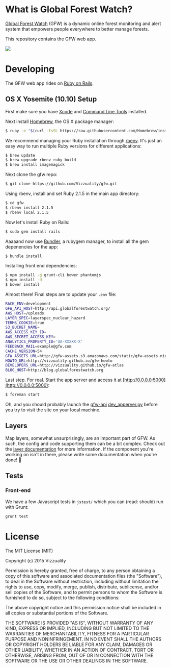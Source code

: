 # What is Global Forest Watch?

[Global Forest Watch](http://www.globalforestwatch.org/) (GFW) is a
dynamic online forest monitoring and alert system that empowers people
everywhere to better manage forests.

This repository contains the GFW web app.

![](http://f.cl.ly/items/1F3S083Z0n3D3l3x293Q/Captura%20de%20pantalla%202015-01-20%20a%20las%2016.52.42.png)

# Developing

The GFW web app rides on [Ruby on Rails](http://rubyonrails.org).

## OS X Yosemite (10.10) Setup

First make sure you have [Xcode](https://developer.apple.com/xcode) and
[Command Line Tools](https://developer.apple.com/downloads/index.action)
installed.

Next install [Homebrew](http://brew.sh), the OS X package manager:

```bash
$ ruby -e "$(curl -fsSL https://raw.githubusercontent.com/Homebrew/install/master/install)"
```

We recommend managing your Ruby installation through
[rbenv](https://github.com/sstephenson/rbenv). It's just an easy way to
run multiple Ruby versions for different applications:

```bash
$ brew update
$ brew upgrade rbenv ruby-build
$ brew install imagemagick
```

Next clone the gfw repo:

```bash
$ git clone https://github.com/Vizzuality/gfw.git
```

Using rbenv, install and set Ruby 2.1.5 in the main app directory:

```bash
$ cd gfw
$ rbenv install 2.1.5
$ rbenv local 2.1.5
```

Now let's install Ruby on Rails:

```bash
$ sudo gem install rails
```

Aaaaand now use [Bundler](http://bundler.io/), a rubygem manager, to
install all the gem depenencies for the app:

```bash
$ bundle install
```

Installing front end dependencies:

```bash
$ npm install -g grunt-cli bower phantomjs
$ npm install -d
$ bower install
```

Almost there! Final steps are to update your `.env` file:

```bash
RACK_ENV=development
GFW_API_HOST=http://api.globalforestwatch.org/
AWS_HOST=/uploads
LAYER_SPEC=layerspec_nuclear_hazard
TERMS_COOKIE=true
S3_BUCKET_NAME=
AWS_ACCESS_KEY_ID=
AWS_SECRET_ACCESS_KEY=
ANALYTICS_PROPERTY_ID='UA-XXXXX-X'
FEEDBACK_MAIL=example@gfw.com
CACHE_VERSION=54
GFW_ASSETS_URL=http://gfw-assets.s3.amazonaws.com/static/gfw-assets.nightly.js
HOWTO_URL=http://vizzuality.github.io/gfw-howto
DEVELOPERS_URL=http://vizzuality.github.io/gfw-atlas
BLOG_HOST=http://blog.globalforestwatch.org
```

Last step. For real. Start the app server and access it at
[http://0.0.0.0:5000](http://0.0.0.0:5000):

```bash
$ foreman start
```

Oh, and you should probably launch the
[gfw-api](https://github.com/wri/gfw-api)
[dev_apperver.py](https://github.com/wri/gfw-api#developing) before you
try to visit the site on your local machine.

## Layers

Map layers, somewhat unsurprisingly, are an important part of GFW. As
such, the config and code supporting them can be a bit complex. Check
out the [layer documentation](docs/layers) for more information. If the
component you're working on isn't in there, please write some
documentation when you're done! 💞

## Tests

### Front-end

We have a few Javascript tests in `jstest/` which you can (read: should)
run with Grunt:

```
grunt test
```

# License

The MIT License (MIT)

Copyright (c) 2015 Vizzuality

Permission is hereby granted, free of charge, to any person obtaining a copy of
this software and associated documentation files (the "Software"), to deal in
the Software without restriction, including without limitation the rights to
use, copy, modify, merge, publish, distribute, sublicense, and/or sell copies of
the Software, and to permit persons to whom the Software is furnished to do so,
subject to the following conditions:

The above copyright notice and this permission notice shall be included in all
copies or substantial portions of the Software.

THE SOFTWARE IS PROVIDED "AS IS", WITHOUT WARRANTY OF ANY KIND, EXPRESS OR
IMPLIED, INCLUDING BUT NOT LIMITED TO THE WARRANTIES OF MERCHANTABILITY, FITNESS
FOR A PARTICULAR PURPOSE AND NONINFRINGEMENT. IN NO EVENT SHALL THE AUTHORS OR
COPYRIGHT HOLDERS BE LIABLE FOR ANY CLAIM, DAMAGES OR OTHER LIABILITY, WHETHER
IN AN ACTION OF CONTRACT, TORT OR OTHERWISE, ARISING FROM, OUT OF OR IN
CONNECTION WITH THE SOFTWARE OR THE USE OR OTHER DEALINGS IN THE SOFTWARE.
